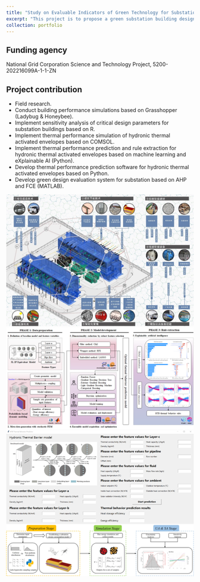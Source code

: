 ```yaml
---
title: "Study on Evaluable Indicators of Green Technology for Substation Buildings"
excerpt: "This project is to propose a green substation building design technology system based on the comprehensive benefit analysis of 'technology-green-economy'. Meanwhile, this project is to explore the physical mechanisms and optimal design methods of active hydronic thermal activated building envelope systems through data analysis, CFD, advanced predictive algorithms."
collection: portfolio
---
```


## Funding agency
National Grid Corporation Science and Technology Project, 5200-202216099A-1-1-ZN

## Project contribution
* Field research.
* Conduct building performance simulations based on Grasshopper (Ladybug & Honeybee).
* Implement sensitivity analysis of critical design parameters for substation buildings based on R.
* Implement thermal performance simulation of hydronic thermal activated envelopes based on COMSOL.
* Implement thermal performance prediction and rule extraction for hydronic thermal activated envelopes based on machine learning and eXplainable AI (Python).
* Develop thermal performance prediction software for hydronic thermal activated envelopes based on Python.
* Develop green design evaluation system for substation based on AHP and FCE (MATLAB).

<img src='/images/portfolios/NGCSTP/NGCSTP_6.png' width='600'>

<img src='/images/portfolios/NGCSTP/NGCSTP_1.png' width='600'>

<img src='/images/portfolios/NGCSTP/NGCSTP_2.jpg' width='600'>

<img src='/images/portfolios/NGCSTP/NGCSTP_5.png' width='600'>
